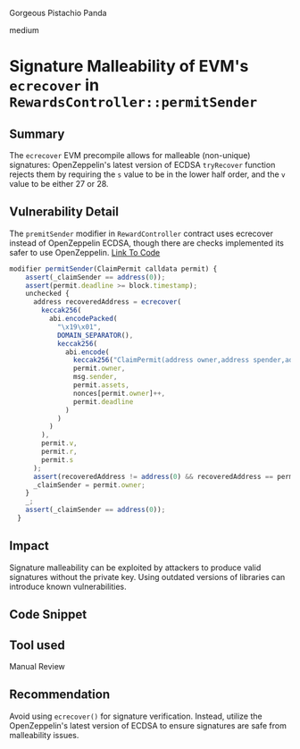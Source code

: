 Gorgeous Pistachio Panda

medium

# Signature Malleability of EVM's `ecrecover` in `RewardsController::permitSender`


## Summary 
The `ecrecover` EVM precompile allows for malleable (non-unique) signatures: OpenZeppelin's latest version of ECDSA `tryRecover` function rejects them by requiring the `s` value to be in the lower half order, and the `v` value to be either 27 or 28.


## Vulnerability Detail
The `premitSender` modifier in `RewardController` contract uses ecrecover instead of OpenZeppelin ECDSA, though there are checks implemented its safer to use OpenZeppelin.
[Link To Code](https://github.com/sherlock-audit/2024-04-interest-rate-model/blob/main/protocol/contracts/RewardsController.sol#L743)

```javascript
modifier permitSender(ClaimPermit calldata permit) {
    assert(_claimSender == address(0));
    assert(permit.deadline >= block.timestamp);
    unchecked {
      address recoveredAddress = ecrecover(
        keccak256(
          abi.encodePacked(
            "\x19\x01",
            DOMAIN_SEPARATOR(),
            keccak256(
              abi.encode(
                keccak256("ClaimPermit(address owner,address spender,address[] assets,uint256 deadline)"),
                permit.owner,
                msg.sender,
                permit.assets,
                nonces[permit.owner]++,
                permit.deadline
              )
            )
          )
        ),
        permit.v,
        permit.r,
        permit.s
      );
      assert(recoveredAddress != address(0) && recoveredAddress == permit.owner);
      _claimSender = permit.owner;
    }
    _;
    assert(_claimSender == address(0));
  }
```

## Impact
Signature malleability can be exploited by attackers to produce valid signatures without the private key. Using outdated versions of libraries can introduce known vulnerabilities.

## Code Snippet

## Tool used

Manual Review

## Recommendation
Avoid using `ecrecover()` for signature verification. Instead, utilize the OpenZeppelin's latest version of ECDSA to ensure signatures are safe from malleability issues.

